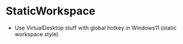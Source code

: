 # StaticWorkspace
- Use VirtualDesktop stuff with global hotkey in Windows11 (static workspace style)
